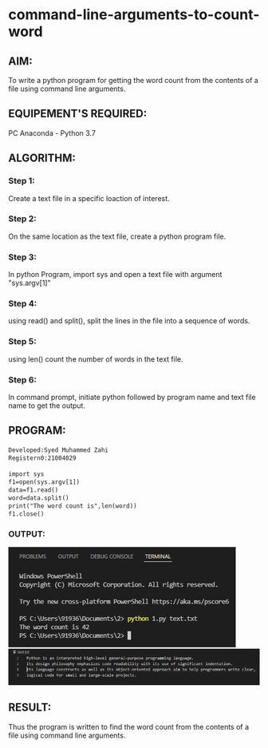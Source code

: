 # command-line-arguments-to-count-word
## AIM:
To write a python program for getting the word count from the contents of a file using command line arguments.
## EQUIPEMENT'S REQUIRED: 
PC
Anaconda - Python 3.7
## ALGORITHM: 
### Step 1:
Create a text file in a specific loaction of interest.

### Step 2: 
On the same location as the text file, create a python program file.
 
### Step 3: 
In python Program, import sys and open a text file with argument "sys.argv[1]"

### Step 4:
using read() and split(), split the lines in the file into a sequence of words.  

### Step 5: 
using len() count the number of words in the text file.

### Step 6: 
In command prompt, initiate python followed by program name and text file name to get the output.

## PROGRAM:
~~~
Developed:Syed Muhammed Zahi
Registern0:21004029

import sys
f1=open(sys.argv[1])
data=f1.read()
word=data.split()
print("The word count is",len(word))
f1.close()

~~~

### OUTPUT:
![output](1.png)
![output0](2.png)




## RESULT:
Thus the program is written to find the word count from the contents of a file using command line arguments.
